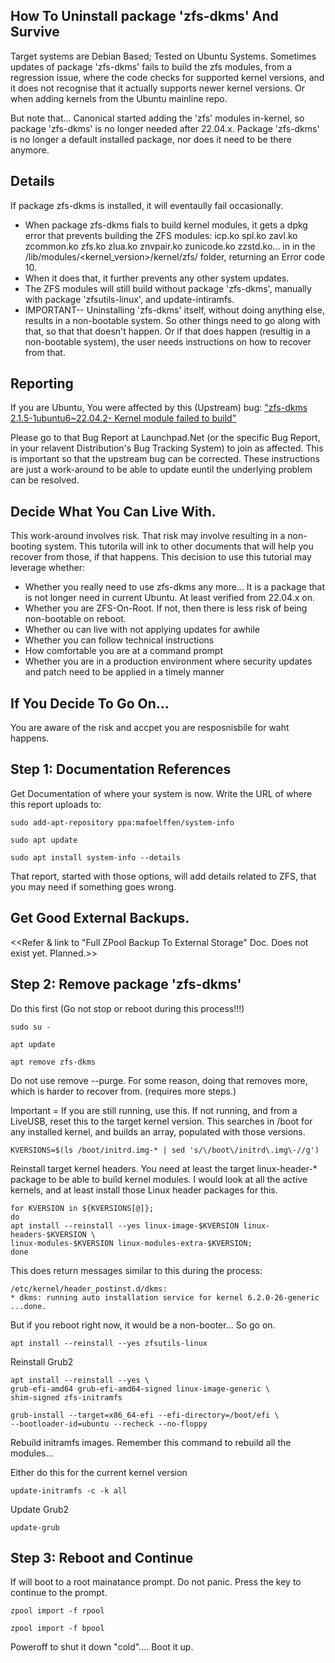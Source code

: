 ## How To Uninstall package 'zfs-dkms' And Survive

Target systems are Debian Based; Tested on Ubuntu Systems. Sometimes updates of package 'zfs-dkms' fails to build the zfs modules, from a regression issue, where the code checks for supported kernel versions, and it does not recognise that it actually supports newer kernel versions. Or when adding kernels from the Ubuntu mainline repo. 

But note that... Canonical started adding the 'zfs' modules in-kernel, so package 'zfs-dkms' is no longer needed after 22.04.x. Package 'zfs-dkms' is no longer a default installed package, nor does it need to be there anymore.

## Details
If package zfs-dkms is installed, it will eventaully fail occasionally.
- When package zfs-dkms fials to build kernel modules, it gets a dpkg error that prevents building the ZFS modules: icp.ko  spl.ko  zavl.ko  zcommon.ko  zfs.ko  zlua.ko  znvpair.ko  zunicode.ko  zzstd.ko... in in the /lib/modules/<kernel_version>/kernel/zfs/ folder, returning an Error code 10.
- When it does that, it further prevents any other system updates.
- The ZFS modules will still build without package 'zfs-dkms', manually with package 'zfsutils-linux', and update-intiramfs.
- IMPORTANT-- Uninstalling 'zfs-dkms' itself, without doing anything else, results in a non-bootable system. So other things need to go along with that, so that that doesn't happen. Or if that does happen (resultig in a non-bootable system), the user needs instructions on how to recover from that.


## Reporting 

If you are Ubuntu, You were affected by this (Upstream) bug: ["zfs-dkms 2.1.5-1ubuntu6~22.04.2- Kernel module failed to build"][1]

Please go to that Bug Report at Launchpad.Net (or the specific Bug Report, in your relavent Distribution's Bug Tracking System) to join as affected. This is important so that the upstream bug can be corrected. These instructions are just a work-around to be able to update euntil the underlying problem can be resolved.


## Decide What You Can Live With.

This work-around involves risk. That risk may involve resulting in a non-booting system. This tutorila will ink to other documents that will help you recover from those, if that happens. This decision to use this tutorial may leverage whether: 
- Whether you really need to use zfs-dkms any more... It is a package that is not longer need in current Ubuntu. At least verified from 22.04.x on.
- Whether you are ZFS-On-Root. If not, then there is less risk of being non-bootable on reboot.
- Whether ou can live with not applying updates for awhile 
- Whether you can follow technical instructions
- How comfortable you are at a command prompt
- Whether you are in a production environment where security updates and patch need to be applied in a timely manner


## If You Decide To Go On...
You are aware of the risk and accpet you are resposnisbile for waht happens.


## Step 1: Documentation References

Get Documentation of where your system is now. Write the URL of where this report uploads to: 

    sudo add-apt-repository ppa:mafoelffen/system-info
    
    sudo apt update
    
    sudo apt install system-info --details

That report, started with those options, will add details related to ZFS, that you may need if something goes wrong. 


## Get Good External Backups.

<<Refer & link to "Full ZPool Backup To External Storage" Doc. Does not exist yet. Planned.>>


## Step 2: Remove package 'zfs-dkms'

Do this first (Go not stop or reboot during this process!!!)

    sudo su -
    
    apt update
    
    apt remove zfs-dkms

Do not use remove --purge. For some reason, doing that removes more, which is harder to recover from. (requires more steps.)

Important = If you are still running, use this. If not running, and from a LiveUSB, reset this to the target kernel version. This searches in /boot for any installed kernel, and builds an array, populated with those versions.
    
    KVERSIONS=$(ls /boot/initrd.img-* | sed 's/\/boot\/initrd\.img\-//g')

Reinstall target kernel headers. You need at least the target linux-header-* package to be able to build kernel modules. I would look at all the active kernels, and at least install those Linux header packages for this.

    for KVERSION in ${KVERSIONS[@]};
    do
    apt install --reinstall --yes linux-image-$KVERSION linux-headers-$KVERSION \
    linux-modules-$KVERSION linux-modules-extra-$KVERSION;
    done

This does return messages similar to this during the process:

    /etc/kernel/header_postinst.d/dkms:
    * dkms: running auto installation service for kernel 6.2.0-26-generic
    ...done.

But if you reboot right now, it would be a non-booter... So go on.

    apt install --reinstall --yes zfsutils-linux

Reinstall Grub2

    apt install --reinstall --yes \
    grub-efi-amd64 grub-efi-amd64-signed linux-image-generic \
    shim-signed zfs-initramfs
    
    grub-install --target=x86_64-efi --efi-directory=/boot/efi \
    --bootloader-id=ubuntu --recheck --no-floppy

Rebuild initramfs images. Remember this command to rebuild all the modules...

Either do this for the current kernel version

    update-initramfs -c -k all

Update Grub2
    
    update-grub


## Step 3: Reboot and Continue
If will boot to a root mainatance prompt. Do not panic. Press the <Enter> key to continue to the prompt.

    zpool import -f rpool

    zpool import -f bpool

Poweroff to shut it down "cold".... Boot it up.


[1]: https://bugs.launchpad.net/ubuntu/+source/zfs-linux/+bug/2044630
